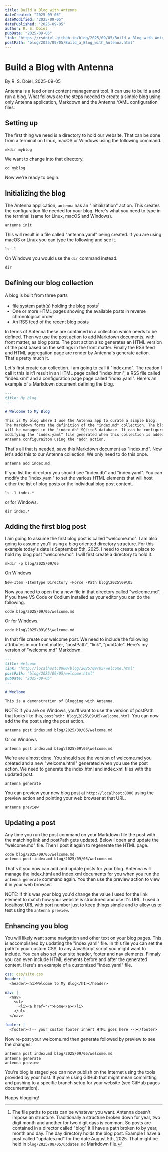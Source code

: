 ```yaml
---
title: Build a Blog with Antenna
dateCreated: "2025-09-05"
dateModified: "2025-09-05"
datePublished: "2025-09-05"
author: R. S. Doiel
pubDate: "2025-09-05"
link: "https://rsdoiel.github.io/blog/2025/09/05/Build_a_Blog_with_Antenna.html"
postPath: "blog/2025/09/05/Build_a_Blog_with_Antenna.html"
---
```


# Build a Blog with Antenna

By R. S. Doiel, 2025-09-05

Antenna is a feed orient content management tool. It can use to build a and run a blog. What follows are the steps needed to create a simple blog using only Antenna application, Markdown and the Antenna YAML configuration files.

## Setting up

The first thing we need is a directory to hold our website. That can be done from a terminal on Linux, macOS or Windows using the following command.

~~~shell
mkdir myblog
~~~

We want to change into that directory.

~~~shell
cd myblog
~~~

Now we're ready to begin.

## Initializing the blog

The Antenna application, `antenna` has an "initialization" action. This creates the configuration file needed for your blog. Here's what you need to type in the terminal (same for Linux, macOS and Windows).

~~~shell
antenna init
~~~

This will result in a file called "antenna.yaml" being created. If you are using macOS or Linux you can type the following and see it.

~~~shell
ls -l
~~~

On Windows you would use the `dir` command instead.

~~~shell
dir
~~~

## Defining our blog collection

A blog is built from three parts

- file system path(s) holding the blog posts[^1]
- One or more HTML pages showing the available posts in reverse chronological order
- An RSS feed of the recent blog posts

[^1]: The file paths to posts can be whatever you want. Antenna doesn't impose an structure. Traditionally a structure broken down for year, two digit month and another for two digit days is common. So posts are contained in a director called "blog" it'll have a path broken to by year, month and day. The day directory holds the blog post. Example I have a post called "updates.md" for the date August 5th, 2025. That might be held in `blog/2025/08/05/updates.md` Markdown file.

In terms of Antenna these are contained in a collection which needs to be defined. Then
we use the post action to add Markdown documents, with front matter, as blog posts. The post
action also generates an HTML version of the post based on the settings in the front matter. Finally
the RSS feed and HTML aggregation page are render by Antenna's generate action. That's pretty much it.

Let's first create our collection. I am going to call it "index.md". The readon I call it this is it'l result in an HTML page called "index.html", a RSS file called "index.xml" and a configuration page page called "index.yaml".  Here's an example of a Markdown document defining the blog.

~~~markdown
---
title: My blog
---

# Welcome to My Blog

This is My blog where I use the Antenna app to curate a simple blog.
The Markdown forms the definition of the "index.md" collection. The blog
will be managed in the "index.db" SQLite3 database. It can be configured by
modifying the "index.yaml" file generated when this collection is added to the
Antenna configuraiton using the "add" action.
~~~

That's all that is needed, save this Markdown document as "index.md". Now let's add this to our Antenna collection. We only need to do this once.

~~~shell
antenna add index.md
~~~

If you list the directory you should see "index.db" and "index.yaml". You can modify the "index.yaml" to set the various HTML elements that will host either the list of blog posts or the individual blog post content.

~~~shell
ls -1 index.*
~~~

or for Windows.

~~~shell
dir index.*
~~~

## Adding the first blog post

I am going to assume the first blog post is called "welcome.md". I am also going to assume you'll using a blog oriented directory structure. For this example today's date is September 5th, 2025. I need to create a place to hold my blog post "welcome.md". I will first create a directory to hold it.

~~~shell
mkdir -p blog/2025/09/05
~~~

On Windows

~~~shell
New-Item -ItemType Directory -Force -Path blog\2025\09\05
~~~

Now you need to open the a new file in that directory called "welcome.md". If you have VS Code or Codium installed as your editor you can do the following.

~~~shell
code blog/2025/09/05/welcome.md
~~~

Or for Windows.

~~~shell
code blog\2025\09\05\welcome.md
~~~

In that file create our welcome post. We need to include the following attributes in our front matter, "postPath", "link", "pubDate". Here's my version of "welcome.md" Markdown.

~~~markdown
---
title: Welcome
link: "http://localhost:8000/blog/2025/09/05/welcome.html"
postPath: "blog/2025/09/05/welcome.html"
pubDate: "2025-09-05"
---

# Weclome

This is a demonstration of Blogging with Antenna.

~~~

NOTE: If you are on Windows, you'll want to use the version of postPath that looks like this, `postPath: blog\2025\09\05\welcome.html`. You can now add the the post using the post action.

~~~shell
antenna post index.md blog/2025/09/05/welcome.md
~~~

Or on Windows

~~~shell
antenna post index.md blog\2025\09\05\welcome.md
~~~

We're are almost done. You should see the version of welcome.md you created and a new "welcome.html" generated when you use the post action. We need to generate the index.html and index.xml files with the updated post.

~~~shell
antenna generate
~~~

You can preview your new blog post at `http://localhost:8000` using the preview action and pointing your web browser at that URL.

~~~shell
antenna preview
~~~

## Updating a post

Any time you run the post command on your Markdown file the post with the matching link and postPath gets updated. Below I open and update the "welcome.md" file. Then I post it again to regenerate the HTML page.

~~~shell
code blog/2025/09/05/welcome.md
antenna post index.md blog/2025/09/05/welcome.md
~~~

That's it you now can add and update posts for your blog. Antenna will manage the index.html and index.xml documents for you when you run the `antenna generate` command again. You then use the preview action to view it in your web browser.

NOTE: If this was your blog you'd change the value I used for the link element to match how your website is structured and use it's URL.  I used a localhost URL with port number just to keep things simple and to allow us to test using the `antenna preview`.

## Enhancing you blog 

You will likely want some navigation and other text on your blog pages. This is accomplished by updating the "index.yaml" file. In this file you can set the path to your custom CSS, to any JavaScript script you might want to include. You can also set your site header, footer and nav elements. Finnaly you can even include HTML elements before and after the generated content. Here's an example of a customized "index.yaml" file.


~~~yaml
css: css/site.css
header: |
  <header><h1>Welcome to My Blog</h1></header>

nav: |
  <nav>
    <ul>
      <li><a href="/">Home</a></li>
    </ul>
  </nav>

footer: |
  <footer><!-- your custom footer innert HTML goes here --></footer>
~~~

Now re-post your welcome.md then generate followed by preview to see the changes.

~~~shell
antenna post index.md blog/2025/09/05/welcome.md
antenna generate
antenna preview
~~~

You're blog is staged you can now publish on the Internet using the tools provided by your host. If you're using GitHub that might mean committing and pushing to a specific branch setup for your website (see GitHub pages documentation). 

Happy blogging!
